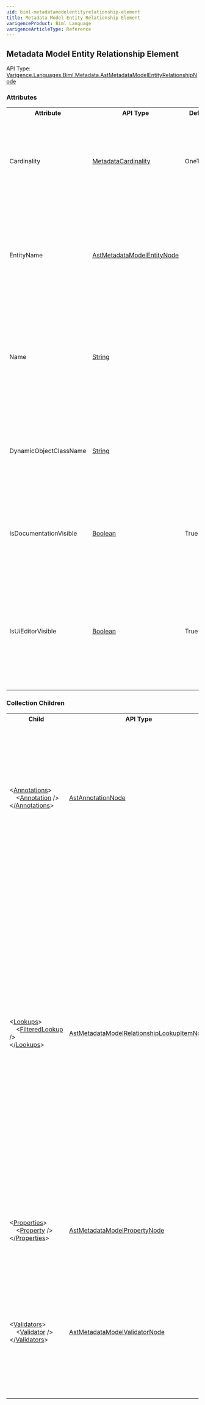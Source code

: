 ```yaml
---
uid: biml-metadatamodelentityrelationship-element
title: Metadata Model Entity Relationship Element
varigenceProduct: Biml Language
varigenceArticleType: Reference
---
```

## Metadata Model Entity Relationship Element<div class="AssemblyInfoGroup"><div class="CrossReferenceGroup"><div class="CrossReferenceHeader">API Type:</div><div class="CrossReferenceValue"><a href="../api-reference/Varigence.Languages.Biml.Metadata.AstMetadataModelEntityRelationshipNode.html">Varigence.Languages.Biml.Metadata.AstMetadataModelEntityRelationshipNode</a></div></div></div><div class="AttributeGroup"><h3>Attributes</h3><table id="AttributeList" class="AttributeList"><tbody><tr><th class="AttributeNameColumnHeader">Attribute</th><th class="AttributeTypeColumnHeader">API Type</th><th class="AttributeDefaultColumnHeader">Default</th><th class="AttributeSummaryColumnHeader">Description</th></tr><tr class="ad0"><td class="AttributeName">Cardinality</td><td class="AttributeType"><a href="../api-reference/Varigence.Languages.Biml.Metadata.MetadataCardinality.html">MetadataCardinality</a></td><td class="AttributeDefault">OneToOne</td><td class="AttributeSummary"><div class ="SummaryItem">Specifies the type of relationship that exists between the parent entity and the foreign entity.</div> This is a required property</td></tr><tr class="ad1"><td class="AttributeName">EntityName</td><td class="AttributeType"><a href="../api-reference/Varigence.Languages.Biml.Metadata.AstMetadataModelEntityNode.html">AstMetadataModelEntityNode</a></td><td class="AttributeDefault">&nbsp;</td><td class="AttributeSummary"><div class ="SummaryItem">Specifies a reference to the foreign entity with which the parent entity has a relationship.</div> This is a required reference to an existing definiton.</td></tr><tr class="ad0"><td class="AttributeName">Name</td><td class="AttributeType"><a href="https://msdn.microsoft.com/en-us/library/System.String.aspx">String</a></td><td class="AttributeDefault">&nbsp;</td><td class="AttributeSummary"><div class ="SummaryItem">Specifies the name of the object.  This name can be used to reference this object from anywhere else in the program.</div> This is a required property</td></tr><tr class="ad1"><td class="AttributeName">DynamicObjectClassName</td><td class="AttributeType"><a href="https://msdn.microsoft.com/en-us/library/System.String.aspx">String</a></td><td class="AttributeDefault">&nbsp;</td><td class="AttributeSummary"><div class ="SummaryItem">Specifies the name to use for the wrapper class that is created as part of the dynamic object for this metadata model entity relationship.</div> </td></tr><tr class="ad0"><td class="AttributeName">IsDocumentationVisible</td><td class="AttributeType"><a href="https://msdn.microsoft.com/en-us/library/System.Boolean.aspx">Boolean</a></td><td class="AttributeDefault">True</td><td class="AttributeSummary"><div class ="SummaryItem">Specifies whether or not the autogenerated documentation for the parent metadata model will include this relationship.</div> </td></tr><tr class="ad1"><td class="AttributeName">IsUiEditorVisible</td><td class="AttributeType"><a href="https://msdn.microsoft.com/en-us/library/System.Boolean.aspx">Boolean</a></td><td class="AttributeDefault">True</td><td class="AttributeSummary"><div class ="SummaryItem">Specifies whether this relationship should be exposed in the editor UI for this metadata model. For instance, in Excel this would correspond to the column for this entity being hidden.</div> </td></tr></tbody></table></div><div class="ChildGroup">### Collection Children<table id="ChildList" class="ChildList"><tbody><tr><th class="ChildNameColumnHeader">Child</th><th class="ChildTypeColumnHeader">API Type</th><th class="ChildSummaryColumnHeader">Description</th></tr><tr class="cd0"><td class="ChildName"><span class="punc">&lt;</span><a href=Varigence.Languages.Biml.AstNode_Annotations.html">Annotations</a><span class="punc">&gt;</span><br />&nbsp;&nbsp;&nbsp;&nbsp;<span class="punc">&lt;</span><a href=Varigence.Languages.Biml.AstAnnotationNode.html">Annotation</a> <span class="punc">/&gt;</span><br /><span class="punc">&lt;/</span><a href=Varigence.Languages.Biml.AstNode_Annotations.html">Annotations</a><span class="punc">&gt;</span></td><td class="ChildType"><a href="../api-reference/Varigence.Languages.Biml.AstAnnotationNode.html">AstAnnotationNode</a></td><td class="ChildSummary"><div class ="SummaryItem">This is a collection of annotation items that can be used to specify documentation, tags, or other information.  Annotations are particularly useful for storing information about nodes that can be used by BimlScript code.</div> </td></tr><tr class="cd1"><td class="ChildName"><span class="punc">&lt;</span><a href=Varigence.Languages.Biml.Metadata.AstMetadataModelEntityRelationshipNode_Lookups.html">Lookups</a><span class="punc">&gt;</span><br />&nbsp;&nbsp;&nbsp;&nbsp;<span class="punc">&lt;</span><a href=Varigence.Languages.Biml.Metadata.AstMetadataModelRelationshipFilteredLookupItemNode.html">FilteredLookup</a> <span class="punc">/&gt;</span><br /><span class="punc">&lt;/</span><a href=Varigence.Languages.Biml.Metadata.AstMetadataModelEntityRelationshipNode_Lookups.html">Lookups</a><span class="punc">&gt;</span></td><td class="ChildType"><a href="../api-reference/Varigence.Languages.Biml.Metadata.AstMetadataModelRelationshipLookupItemNode.html">AstMetadataModelRelationshipLookupItemNode</a></td><td class="ChildSummary"><div class ="SummaryItem">This is the optional collection of filtered lookups that will be used by the editor UI to provide completion lists. Each child object will provide configuration information for a completion list. These completion lists can reference each other. For example, a column relationship may provide fields for connection, object, and column. In this case, the object lookup completion list would only contain objects in the selected connection. Similarly, the column lookup completion list would only provide columns in the selected table.</div> </td></tr><tr class="cd0"><td class="ChildName"><span class="punc">&lt;</span><a href=Varigence.Languages.Biml.Metadata.AstMetadataModelEntityRelationshipNode_Properties.html">Properties</a><span class="punc">&gt;</span><br />&nbsp;&nbsp;&nbsp;&nbsp;<span class="punc">&lt;</span><a href=Varigence.Languages.Biml.Metadata.AstMetadataModelPropertyNode.html">Property</a> <span class="punc">/&gt;</span><br /><span class="punc">&lt;/</span><a href=Varigence.Languages.Biml.Metadata.AstMetadataModelEntityRelationshipNode_Properties.html">Properties</a><span class="punc">&gt;</span></td><td class="ChildType"><a href="../api-reference/Varigence.Languages.Biml.Metadata.AstMetadataModelPropertyNode.html">AstMetadataModelPropertyNode</a></td><td class="ChildSummary"><div class ="SummaryItem">This is the collection of properties that add configuration values to the metadata model entity relationship.</div> </td></tr><tr class="cd1"><td class="ChildName"><span class="punc">&lt;</span><a href=Varigence.Languages.Biml.Metadata.AstMetadataModelEntityRelationshipNode_Validators.html">Validators</a><span class="punc">&gt;</span><br />&nbsp;&nbsp;&nbsp;&nbsp;<span class="punc">&lt;</span><a href=Varigence.Languages.Biml.Metadata.AstMetadataModelValidatorNode.html">Validator</a> <span class="punc">/&gt;</span><br /><span class="punc">&lt;/</span><a href=Varigence.Languages.Biml.Metadata.AstMetadataModelEntityRelationshipNode_Validators.html">Validators</a><span class="punc">&gt;</span></td><td class="ChildType"><a href="../api-reference/Varigence.Languages.Biml.Metadata.AstMetadataModelValidatorNode.html">AstMetadataModelValidatorNode</a></td><td class="ChildSummary"><div class ="SummaryItem">This is a collection of the validator logic objects that will be used to ensure that the metadata model entity relationship is internally consistent and satisfies the constraints imposed by the metadata model.</div> </td></tr></tbody></table></div>